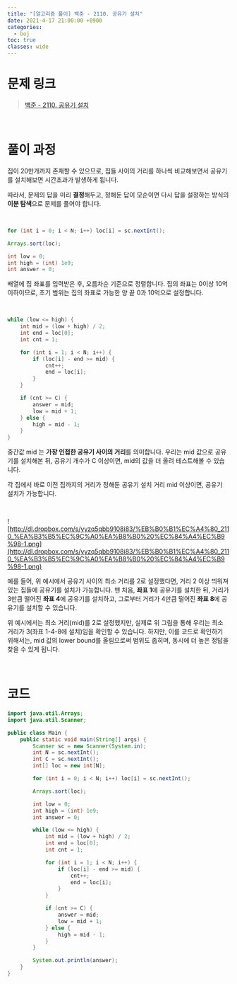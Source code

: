 ```yaml
---
title: "[알고리즘 풀이] 백준 - 2110. 공유기 설치"
date: 2021-4-17 21:00:00 +0900
categories:
  - boj
toc: true
classes: wide
---
```


# 문제 링크

> [백준 - 2110. 공유기 설치](https://www.acmicpc.net/problem/2110)

<br>

# 풀이 과정

집이 20만개까지 존재할 수 있으므로, 집들 사이의 거리를 하나씩 비교해보면서 공유기를 설치해보면 시간초과가 발생하게 됩니다.

따라서, 문제의 답을 미리 **결정**해두고, 정해둔 답이 모순이면 다시 답을 설정하는 방식의 **이분 탐색**으로 문제를 풀어야 합니다.

<br>

```java
for (int i = 0; i < N; i++) loc[i] = sc.nextInt();

Arrays.sort(loc);

int low = 0;
int high = (int) 1e9;
int answer = 0;
```

배열에 집 좌표를 입력받은 후, 오름차순 기준으로 정렬합니다. 집의 좌표는 0이상 10억 이하이므로, 초기 범위는 집의 좌표로 가능한 양 끝 0과 10억으로 설정합니다.

<br>

```java
while (low <= high) {
    int mid = (low + high) / 2;
    int end = loc[0];
    int cnt = 1;

    for (int i = 1; i < N; i++) {
        if (loc[i] - end >= mid) {
            cnt++;
            end = loc[i];
        }
    }

    if (cnt >= C) {
        answer = mid;
        low = mid + 1;
    } else {
        high = mid - 1;
    }
}
```

중간값 mid 는 **가장 인접한 공유기 사이의 거리**를 의미합니다. 우리는 mid 값으로 공유기를 설치해본 뒤, 공유기 개수가 C 이상이면, mid의 값을 더 올려 테스트해볼 수 있습니다.

각 집에서 바로 이전 집까지의 거리가 정해둔 공유기 설치 거리 mid 이상이면, 공유기 설치가 가능합니다.

<br>

![http://dl.dropbox.com/s/yyzq5qbb9108i83/%EB%B0%B1%EC%A4%80_2110_%EA%B3%B5%EC%9C%A0%EA%B8%B0%20%EC%84%A4%EC%B9%98-1.png](http://dl.dropbox.com/s/yyzq5qbb9108i83/%EB%B0%B1%EC%A4%80_2110_%EA%B3%B5%EC%9C%A0%EA%B8%B0%20%EC%84%A4%EC%B9%98-1.png)

예를 들어, 위 예시에서 공유기 사이의 최소 거리를 2로 설정했다면, 거리 2 이상 띄워져 있는 집들에 공유기를 설치가 가능합니다. 맨 처음, **좌표 1**에 공유기를 설치한 뒤, 거리가 3만큼 떨어진 **좌표 4**에 공유기를 설치하고, 그로부터 거리가 4만큼 떨어진 **좌표 8**에 공유기를 설치할 수 있습니다.

위 예시에서는 최소 거리(mid)를 2로 설정했지만, 실제로 위 그림을 통해 우리는 최소 거리가 3(좌표 1-4-8에 설치)임을 확인할 수 있습니다. 하지만, 이를 코드로 확인하기 위해서는, mid 값의 lower bound를 올림으로써 범위도 좁히며, 동시에 더 높은 정답을 찾을 수 있게 됩니다.

<br>

# 코드

```java
import java.util.Arrays;
import java.util.Scanner;

public class Main {
    public static void main(String[] args) {
        Scanner sc = new Scanner(System.in);
        int N = sc.nextInt();
        int C = sc.nextInt();
        int[] loc = new int[N];

        for (int i = 0; i < N; i++) loc[i] = sc.nextInt();

        Arrays.sort(loc);

        int low = 0;
        int high = (int) 1e9;
        int answer = 0;

        while (low <= high) {
            int mid = (low + high) / 2;
            int end = loc[0];
            int cnt = 1;

            for (int i = 1; i < N; i++) {
                if (loc[i] - end >= mid) {
                    cnt++;
                    end = loc[i];
                }
            }

            if (cnt >= C) {
                answer = mid;
                low = mid + 1;
            } else {
                high = mid - 1;
            }
        }

        System.out.println(answer);
    }
}
```